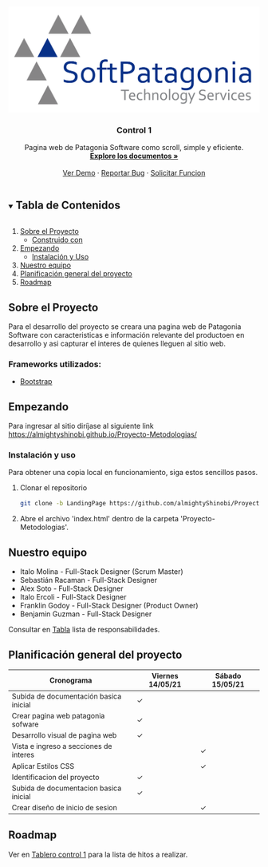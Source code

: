 <!--
*** Thanks for checking out the Best-README-Template. If you have a suggestion
*** that would make this better, please fork the repo and create a pull request
*** or simply open an issue with the tag "enhancement".
*** Thanks again! Now go create something AMAZING! :D
***
***
***
*** To avoid retyping too much info. Do a search and replace for the following:
*** github_username, repo_name, twitter_handle, email, project_title, project_description
-->



<!-- PROJECT SHIELDS -->
<!--
*** I'm using markdown "reference style" links for readability.
*** Reference links are enclosed in brackets [ ] instead of parentheses ( ).
*** See the bottom of this document for the declaration of the reference variables
*** for contributors-url, forks-url, etc. This is an optional, concise syntax you may use.
*** https://www.markdownguide.org/basic-syntax/#reference-style-links
-->




<!-- PROJECT LOGO -->
<br />
<p align="center">
  <a href="https://github.com/github_username/repo_name">
    <img src="logo.png">
  </a>

  <h3 align="center">Control 1</h3>

  <p align="center">
    Pagina web de Patagonia Software como scroll, simple y eficiente.
    <br />
    <a href="https://github.com/almightyShinobi/Proyecto-Metodologias"><strong>Explore los documentos »</strong></a>
    <br />
    <br />
    <a href="https://github.com/almightyShinobi/Proyecto-Metodologias">Ver Demo</a>
    ·
    <a href="https://github.com/almightyShinobi/Proyecto-Metodologias/issues">Reportar Bug</a>
    ·
    <a href="https://github.com/almightyShinobi/Proyecto-Metodologias/issues">Solicitar Funcion</a>
  </p>
</p>



<!-- Tabla de Contenidos -->
<details open="open">
  <summary><h2 style="display: inline-block">Tabla de Contenidos</h2></summary>
  <ol>
    <li>
      <a href="#sobre-el-proyecto">Sobre el Proyecto</a>
      <ul>
        <li><a href="#construido-con">Construido con</a></li>
      </ul>
    </li>
    <li>
      <a href="#empezando">Empezando</a>
      <ul>
        <li><a href="#instalación-y-uso">Instalación y Uso</a></li>
      </ul>
    </li>
    <li><a href="#nuestro-equipo">Nuestro equipo</a></li>
    <li><a href="#planificación-general-del-proyecto">Planificación general del proyecto</a></li>
    <li><a href="#roadmap">Roadmap</a></li>
  </ol>
</details>



<!-- ABOUT THE PROJECT -->
## Sobre el Proyecto

Para el desarrollo del proyecto se creara una pagina web de Patagonia Software con caracteristicas e información relevante del productoen en desarrollo y asi capturar el interes de quienes lleguen al sitio web.



### Frameworks utilizados:

* [Bootstrap]()



<!-- GETTING STARTED -->
## Empezando
Para ingresar al sitio diríjase al siguiente link https://almightyshinobi.github.io/Proyecto-Metodologias/

### Instalación y uso
Para obtener una copia local en funcionamiento, siga estos sencillos pasos.

1. Clonar el repositorio
   ```sh
   git clone -b LandingPage https://github.com/almightyShinobi/Proyecto-Metodologias
2. Abre el archivo 'index.html' dentro de la carpeta 'Proyecto-Metodologias'.



## Nuestro equipo


* Italo Molina - Full-Stack Designer (Scrum Master) 
* Sebastián Racaman - Full-Stack Designer
* Alex Soto - Full-Stack Designer
* Italo Ercoli - Full-Stack Designer
* Franklin Godoy - Full-Stack Designer (Product Owner)
* Benjamin Guzman - Full-Stack Designer

Consultar en [Tabla](https://github.com/almightyShinobi/Proyecto-Metodologias/projects/1) lista de responsabilidades. 


## Planificación general del proyecto

| Cronograma                            | Viernes 14/05/21 | Sábado 15/05/21 |
|---------------------------------------|------------------|-----------------|
| Subida de documentación basica inicial|        ✓         |                 |
| Crear pagina web patagonia sofware    |        ✓         |                 |
| Desarrollo visual de pagina web       |        ✓         |                 |
| Vista e ingreso a secciones de interes|                  |        ✓        |
| Aplicar Estilos CSS                   |                  |        ✓        |
| Identificacion del proyecto           |        ✓         |                 |
| Subida de documentacion basica inicial|        ✓         |                 |
| Crear diseño de inicio de sesion      |                  |        ✓
<!-- ROADMAP -->
## Roadmap

Ver en [Tablero control 1](https://github.com/almightyShinobi/Proyecto-Metodologias/projects/1) para la lista de hitos a realizar.









<!-- MARKDOWN LINKS & IMAGES -->
<!-- https://www.markdownguide.org/basic-syntax/#reference-style-links -->
[contributors-shield]: https://img.shields.io/github/contributors/github_username/repo.svg?style=for-the-badge
[contributors-url]: https://github.com/github_username/repo/graphs/contributors
[forks-shield]: https://img.shields.io/github/forks/github_username/repo.svg?style=for-the-badge
[forks-url]: https://github.com/github_username/repo/network/members
[stars-shield]: https://img.shields.io/github/stars/github_username/repo.svg?style=for-the-badge
[stars-url]: https://github.com/github_username/repo/stargazers
[issues-shield]: https://img.shields.io/github/issues/github_username/repo.svg?style=for-the-badge
[issues-url]: https://github.com/github_username/repo/issues
[license-shield]: https://img.shields.io/github/license/github_username/repo.svg?style=for-the-badge
[license-url]: https://github.com/github_username/repo/blob/master/LICENSE.txt
[linkedin-shield]: https://img.shields.io/badge/-LinkedIn-black.svg?style=for-the-badge&logo=linkedin&colorB=555
[linkedin-url]: https://linkedin.com/in/github_username
